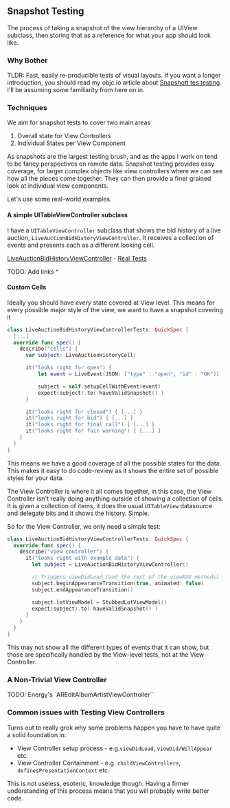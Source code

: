 ## Snapshot Testing

The process of taking a snapshot of the view hierarchy of a UIView subclass, then storing that as a reference for what your app should look like.

### Why Bother

TLDR: Fast, easily re-producible tests of visual layouts. If you want a longer introduction, you should read my objc.io article about [Snapshott tes testing](TODO_snapshot_testing_url). I'll be assuming some familiarity from here on in.

### Techniques

We aim for snapshot tests to cover two main areas

1. Overall state for View Controllers
2. Individual States per View Component

As snapshots are the largest testing brush, and as the apps I work on tend to be fancy perspectives on remote data. Snapshot testing provides easy coverage, for larger complex objects like view controllers where we can see how all the pieces come together. They can then provide a finer grained look at individual view components.

Let's use some real-world examples.

#### A simple UITableViewController subclass

I have a `UITableViewController` subclass that shows the bid history of a live auction, `LiveAuctionBidHistoryViewController`. It receives a collection of events and presents each as a different looking cell.

[LiveAuctionBidHistoryViewController]() - [Real Tests]()

TODO: Add links ^

#### Custom Cells

Ideally you should have _every_ state covered  at View level. This means for every possible major style of the view, we want to have a snapshot covering it

```swift
class LiveAuctionBidHistoryViewControllerTests: QuickSpec {
  [...]
  override func spec() {
    describe("cells") {
      var subject: LiveAuctionHistoryCell!

      it("looks right for open") {
          let event = LiveEvent(JSON: ["type" : "open", "id" : "OK"])

          subject = self.setupCellWithEvent(event)
          expect(subject).to( haveValidSnapshot() )
      }

      it("looks right for closed") { [...] }
      it("looks right for bid") { [...] }
      it("looks right for final call") { [...] }
      it("looks right for fair warning") { [...] }
    }
  }
}
```

This means we have a good coverage of all the possible states for the data. This makes it easy to do code-review as it shows the entire set of possible styles for your data.

The View Controller is where it all comes together, in this case, the View Controller isn't really doing anything outside of showing a collection of cells. It is given a collection of items, it does the usual `UITableView` datasource and delegate bits and it shows the history. Simple.

So for the View Controller, we only need a simple test:

``` swift
class LiveAuctionBidHistoryViewControllerTests: QuickSpec {
  override func spec() {
    describe("view controller") {
      it("looks right with example data") {
        let subject = LiveAuctionBidHistoryViewController()

        // Triggers viewDidLoad (and the rest of the viewXXX methods)
        subject.beginAppearanceTransition(true, animated: false)
        subject.endAppearanceTransition()

        subject.lotViewModel = StubbedLotViewModel()
        expect(subject).to( haveValidSnapshot() )
      }
    }
  }
}
```

This may not show all the different types of events that it can show, but those are specifically handled by the View-level tests, not at the View Controller.

### A Non-Trivial View Controller

TODO: Energy's `AREditAlbumArtistViewController``

### Common issues with Testing View Controllers

Turns out to really grok why some problems happen you have to have quite a solid foundation in:

* View Controller setup process -  e.g.`viewDidLoad`, `viewDid/WillAppear` etc.
* View Controller Containment - e.g. `childViewControllers`, `definesPresentationContext` etc.

This is not useless, esoteric, knowledge though. Having a firmer understanding of this process means that you will probably write better code.

